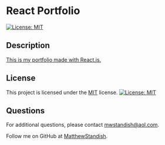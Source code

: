 # React Portfolio

[![License: MIT](https://img.shields.io/badge/License-MIT-yellow.svg)](https://opensource.org/licenses/MIT)

## Description

[This is my portfolio made with React.js.](https://matthewstandish.github.io/matthewstandish-portfolio/)

## License

This project is licensed under the [MIT](https://opensource.org/licenses/MIT) license. [![License: MIT](https://img.shields.io/badge/License-MIT-yellow.svg)](https://opensource.org/licenses/MIT)

## Questions

For additional questions, please contact [mwstandish@aol.com](mailto:mwstandish@aol.com).

Follow me on GitHub at [MatthewStandish](https://github.com/MatthewStandish).
